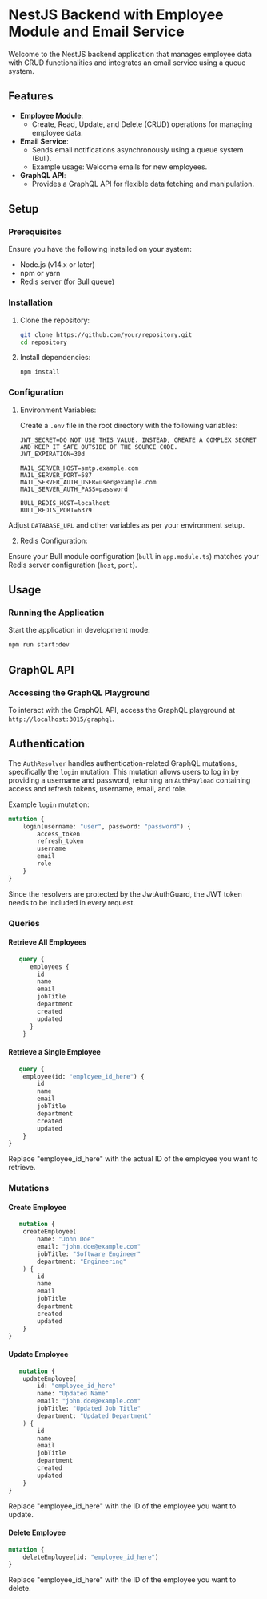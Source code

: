 # NestJS Backend with Employee Module and Email Service

Welcome to the NestJS backend application that manages employee data with CRUD functionalities and integrates an email
service using a queue system.

## Features

- **Employee Module**:
    - Create, Read, Update, and Delete (CRUD) operations for managing employee data.
- **Email Service**:
    - Sends email notifications asynchronously using a queue system (Bull).
    - Example usage: Welcome emails for new employees.
- **GraphQL API**:
    - Provides a GraphQL API for flexible data fetching and manipulation.

## Setup

### Prerequisites

Ensure you have the following installed on your system:

- Node.js (v14.x or later)
- npm or yarn
- Redis server (for Bull queue)

### Installation

1. Clone the repository:

   ```bash
   git clone https://github.com/your/repository.git
   cd repository

2. Install dependencies:

   `npm install`

### Configuration

1. Environment Variables:

   Create a `.env` file in the root directory with the following variables:

    ```dotenv
    JWT_SECRET=DO NOT USE THIS VALUE. INSTEAD, CREATE A COMPLEX SECRET AND KEEP IT SAFE OUTSIDE OF THE SOURCE CODE.
    JWT_EXPIRATION=30d
    
    MAIL_SERVER_HOST=smtp.example.com
    MAIL_SERVER_PORT=587
    MAIL_SERVER_AUTH_USER=user@example.com
    MAIL_SERVER_AUTH_PASS=password
    
    BULL_REDIS_HOST=localhost
    BULL_REDIS_PORT=6379
    ```

Adjust `DATABASE_URL` and other variables as per your environment setup.

2. Redis Configuration:

Ensure your Bull module configuration (`bull` in `app.module.ts`) matches your Redis server
configuration (`host`, `port`).

## Usage

### Running the Application

Start the application in development mode:

```bash
npm run start:dev
````
    
## GraphQL API

### Accessing the GraphQL Playground

To interact with the GraphQL API, access the GraphQL playground at `http://localhost:3015/graphql`.

## Authentication

The `AuthResolver` handles authentication-related GraphQL mutations, specifically the `login` mutation. This mutation allows users to log in by providing a username and password, returning an `AuthPayload` containing access and refresh tokens, username, email, and role.

Example `login` mutation:

```graphql
mutation {
    login(username: "user", password: "password") {
        access_token
        refresh_token
        username
        email
        role
    }
}
```

Since the resolvers are protected by the JwtAuthGuard, the JWT token needs to be included in every request.

### Queries
#### Retrieve All Employees

```graphql
   query {
      employees {
        id
        name
        email
        jobTitle
        department
        created
        updated
      }
    }
```
#### Retrieve a Single Employee

```graphql
   query {
    employee(id: "employee_id_here") {
        id
        name
        email
        jobTitle
        department
        created
        updated
    }
}
```
Replace "employee_id_here" with the actual ID of the employee you want to retrieve.
### Mutations
#### Create Employee

```graphql
   mutation {
    createEmployee(
        name: "John Doe"
        email: "john.doe@example.com"
        jobTitle: "Software Engineer"
        department: "Engineering"
    ) {
        id
        name
        email
        jobTitle
        department
        created
        updated
    }
}

```
#### Update Employee

```graphql
   mutation {
    updateEmployee(
        id: "employee_id_here"
        name: "Updated Name"
        email: "john.doe@example.com"
        jobTitle: "Updated Job Title"
        department: "Updated Department"
    ) {
        id
        name
        email
        jobTitle
        department
        created
        updated
    }
}
```
Replace "employee_id_here" with the ID of the employee you want to update.

#### Delete Employee

```graphql
mutation {
    deleteEmployee(id: "employee_id_here")
}
```
Replace "employee_id_here" with the ID of the employee you want to delete.



